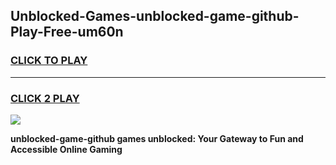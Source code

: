 
## Unblocked-Games-unblocked-game-github-Play-Free-um60n
<h3>
<a href="https://premium76.site?title=unblocked-game-github&ref=17A">CLICK TO PLAY</a></h3>
<hr>

<h3>
<a href="https://premium76.site?title=unblocked-game-github&ref=17A">CLICK 2 PLAY</a>
  
</h3>

<a href="https://premium76.site?title=unblocked-game-github&ref=17A"><img src="https://clearcache.store/games.png"></a>


**unblocked-game-github games unblocked: Your Gateway to Fun and Accessible Online Gaming**
